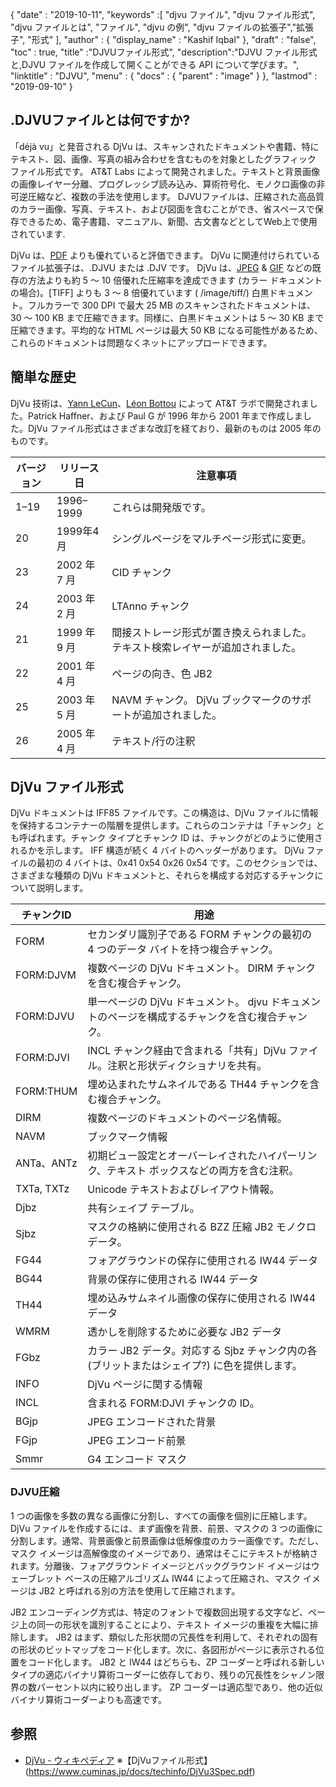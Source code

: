 {
  "date" : "2019-10-11",
  "keywords" :[ "djvu ファイル", "djvu ファイル形式", "djvu ファイルとは", "ファイル", "djvu の例", "djvu ファイルの拡張子","拡張子", "形式" ],
  "author" : {
    "display_name" : "Kashif Iqbal"
},
  "draft" : "false",
  "toc" : true,
  "title" :"DJVUファイル形式",
  "description":"DJVU ファイル形式と,DJVU ファイルを作成して開くことができる API について学びます。",
  "linktitle" : "DJVU",
  "menu" : {
    "docs" : {
      "parent" : "image"
}
},
  "lastmod" : "2019-09-10"
}

## .DJVUファイルとは何ですか?

「déjà vu」と発音される DjVu は、スキャンされたドキュメントや書籍、特にテキスト、図、画像、写真の組み合わせを含むものを対象としたグラフィック ファイル形式です。 AT&T Labs によって開発されました。テキストと背景画像の画像レイヤー分離、プログレッシブ読み込み、算術符号化、モノクロ画像の非可逆圧縮など、複数の手法を使用します。 DJVUファイルは、圧縮された高品質のカラー画像、写真、テキスト、および図面を含むことができ、省スペースで保存できるため、電子書籍、マニュアル、新聞、古文書などとしてWeb上で使用されています.

DjVu は、[PDF](/pdf/) よりも優れていると評価できます。 DjVu に関連付けられているファイル拡張子は、.DJVU または .DJV です。 DjVu は、[JPEG](/image/jpeg/) & [GIF](/image/gif/) などの既存の方法よりも約 5 ～ 10 倍優れた圧縮率を達成できます (カラー ドキュメントの場合)。[TIFF] よりも 3 ～ 8 倍優れています ( /image/tiff/) 白黒ドキュメント。フルカラーで 300 DPI で最大 25 MB のスキャンされたドキュメントは、30 ～ 100 KB まで圧縮できます。同様に、白黒ドキュメントは 5 ～ 30 KB まで圧縮できます。平均的な HTML ページは最大 50 KB になる可能性があるため、これらのドキュメントは問題なくネットにアップロードできます。

## 簡単な歴史 ##

DjVu 技術は、[Yann LeCun](https://en.wikipedia.org/wiki/Yann_LeCun)、[Léon Bottou](https://en.wikipedia.org/wiki/L%C3%A9on_Bottou) によって AT&T ラボで開発されました。Patrick Haffner、および Paul G が 1996 年から 2001 年まで作成しました。DjVu ファイル形式はさまざまな改訂を経ており、最新のものは 2005 年のものです。


|バージョン|リリース日|注意事項
---|---|---|
|1–19|1996–1999|これらは開発版です。
|20|1999年4月|シングルページをマルチページ形式に変更。
|23|2002 年 7 月|CID チャンク
|24|2003 年 2 月 |LTAnno チャンク
|21|1999 年 9 月 |間接ストレージ形式が置き換えられました。テキスト検索レイヤーが追加されました。
|22|2001 年 4 月|ページの向き、色 JB2
|25|2003 年 5 月|NAVM チャンク。 DjVu ブックマークのサポートが追加されました。
|26|2005 年 4 月|テキスト/行の注釈

## DjVu ファイル形式 ##

DjVu ドキュメントは IFF85 ファイルです。この構造は、DjVu ファイルに情報を保持するコンテナーの階層を提供します。これらのコンテナは「チャンク」とも呼ばれます。チャンク タイプとチャンク ID は、チャンクがどのように使用されるかを示します。 IFF 構造が続く 4 バイトのヘッダーがあります。 DjVu ファイルの最初の 4 バイトは、0x41 0x54 0x26 0x54 です。このセクションでは、さまざまな種類の DjVu ドキュメントと、それらを構成する対応するチャンクについて説明します。


|チャンクID|用途
---|---|
|FORM|セカンダリ識別子である FORM チャンクの最初の 4 つのデータ バイトを持つ複合チャンク。
|FORM:DJVM|複数ページの DjVu ドキュメント。 DIRM チャンクを含む複合チャンク。
|FORM:DJVU|単一ページの DjVu ドキュメント。 djvu ドキュメントのページを構成するチャンクを含む複合チャンク。
|FORM:DJVI|INCL チャンク経由で含まれる「共有」DjVu ファイル。注釈と形状ディクショナリを共有。
|FORM:THUM|埋め込まれたサムネイルである TH44 チャンクを含む複合チャンク。
|DIRM|複数ページのドキュメントのページ名情報。
|NAVM|ブックマーク情報
|ANTa、ANTz|初期ビュー設定とオーバーレイされたハイパーリンク、テキスト ボックスなどの両方を含む注釈。
|TXTa, TXTz|Unicode テキストおよびレイアウト情報。
|Djbz|共有シェイプ テーブル。
|Sjbz|マスクの格納に使用される BZZ 圧縮 JB2 モノクロ データ。
|FG44|フォアグラウンドの保存に使用される IW44 データ
|BG44|背景の保存に使用される IW44 データ
|TH44|埋め込みサムネイル画像の保存に使用される IW44 データ
|WMRM|透かしを削除するために必要な JB2 データ
|FGbz|カラー JB2 データ。対応する Sjbz チャンク内の各 (ブリットまたはシェイプ?) に色を提供します。
|INFO|DjVu ページに関する情報
|INCL|含まれる FORM:DJVI チャンクの ID。
|BGjp|JPEG エンコードされた背景
|FGjp|JPEG エンコード前景
|Smmr|G4 エンコード マスク

### DJVU圧縮

1 つの画像を多数の異なる画像に分割し、すべての画像を個別に圧縮します。 DjVu ファイルを作成するには、まず画像を背景、前景、マスクの 3 つの画像に分割します。通常、背景画像と前景画像は低解像度のカラー画像です。ただし、マスク イメージは高解像度のイメージであり、通常はそこにテキストが格納されます。分離後、フォアグラウンド イメージとバックグラウンド イメージはウェーブレット ベースの圧縮アルゴリズム IW44 によって圧縮され、マスク イメージは JB2 と呼ばれる別の方法を使用して圧縮されます。

JB2 エンコーディング方式は、特定のフォントで複数回出現する文字など、ページ上の同一の形状を識別することにより、テキスト イメージの重複を大幅に排除します。 JB2 はまず、類似した形状間の冗長性を利用して、それぞれの固有の形状のビットマップをコード化します。次に、各図形がページに表示される位置をコード化します。 JB2 と IW44 はどちらも、ZP コーダーと呼ばれる新しいタイプの適応バイナリ算術コーダーに依存しており、残りの冗長性をシャノン限界の数パーセント以内に絞り出します。 ZP コーダーは適応型であり、他の近似バイナリ算術コーダーよりも高速です。

## 参照 ##

* [DjVu - ウィキペディア](https://en.wikipedia.org/wiki/DjVu)
※【DjVuファイル形式】(https://www.cuminas.jp/docs/techinfo/DjVu3Spec.pdf)

